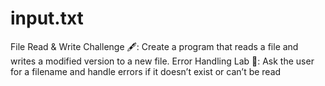 # input.txt
File Read &amp; Write Challenge 🖋️: Create a program that reads a file and writes a modified version to a new file. Error Handling Lab 🧪: Ask the user for a filename and handle errors if it doesn’t exist or can’t be read
